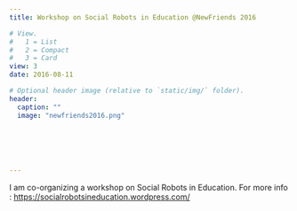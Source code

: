 ```yaml
---
title: Workshop on Social Robots in Education @NewFriends 2016

# View.
#   1 = List
#   2 = Compact
#   3 = Card
view: 3
date: 2016-08-11

# Optional header image (relative to `static/img/` folder).
header:
  caption: ""
  image: "newfriends2016.png"

  




---
```


I am co-organizing a workshop on Social Robots in Education. For more info : https://socialrobotsineducation.wordpress.com/

